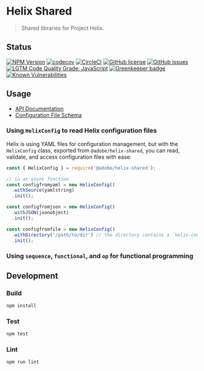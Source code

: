 # Helix Shared

> Shared libraries for Project Helix.

## Status

[![NPM Version](https://img.shields.io/npm/v/@adobe/helix-shared.svg)](https://www.npmjs.com/package/@adobe/helix-shared)
[![codecov](https://img.shields.io/codecov/c/github/adobe/helix-shared.svg)](https://codecov.io/gh/adobe/helix-shared)
[![CircleCI](https://img.shields.io/circleci/project/github/adobe/helix-shared.svg)](https://circleci.com/gh/adobe/helix-shared)
[![GitHub license](https://img.shields.io/github/license/adobe/helix-shared.svg)](https://github.com/adobe/helix-shared/blob/master/LICENSE.txt)
[![GitHub issues](https://img.shields.io/github/issues/adobe/helix-shared.svg)](https://github.com/adobe/helix-shared/issues)
[![LGTM Code Quality Grade: JavaScript](https://img.shields.io/lgtm/grade/javascript/g/adobe/helix-shared.svg?logo=lgtm&logoWidth=18)](https://lgtm.com/projects/g/adobe/helix-shared) [![Greenkeeper badge](https://badges.greenkeeper.io/adobe/helix-shared.svg)](https://greenkeeper.io/)
[![Known Vulnerabilities](https://snyk.io/test/github/adobe/helix-shared/badge.svg?targetFile=package.json)](https://snyk.io/test/github/adobe/helix-shared?targetFile=package.json)

## Usage

* [API Documentation](docs/API.md)
* [Configuration File Schema](docs/README.md)

### Using `HelixConfig` to read Helix configuration files

Helix is using YAML files for configuration management, but with the `HelixConfig` class, exported from `@adobe/helix-shared`, you can read, validate, and access configuration files with ease:

```javascript
const { HelixConfig } = require('@adobe/helix-shared');

// in an async function
const configfromyaml = new HelixConfig()
  .withSource(yamlstring)
  .init();

const configfromjson = new HelixConfig()
  .withJSON(jsonobject)
  .init();

const configfromfile = new HelixConfig()
  .withDirectory('/path/to/dir') // the directory contains a `helix-config.yaml`
  .init();
```

### Using `sequence`, `functional`, and `op` for functional programming



## Development


### Build

```bash
npm install
```

### Test

```bash
npm test
```

### Lint

```bash
npm run lint
```
